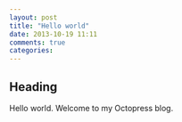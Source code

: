 ```yaml
---
layout: post
title: "Hello world"
date: 2013-10-19 11:11
comments: true
categories: 
---
```


## Heading
Hello world. Welcome to my Octopress blog.
